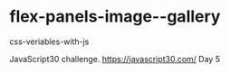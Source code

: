 # flex-panels-image--gallery
css-veriables-with-js

JavaScript30 challenge. https://javascript30.com/ Day 5
